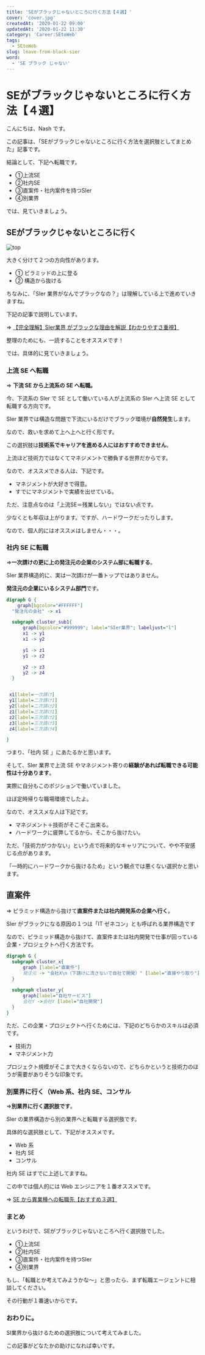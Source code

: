 ```yaml
---
title: 'SEがブラックじゃないところに行く方法【４選】'
cover: 'cover.jpg'
createdAt: '2020-01-22 09:00'
updatedAt: '2020-01-22 11:30'
category: 'Career:SEtoWeb'
tags:
  - SEtoWeb
slug: leave-from-black-sier
word:
  - 'SE ブラック じゃない'
---
```


# SEがブラックじゃないところに行く方法【４選】

こんにちは、Nash です。

この記事は、「SEがブラックじゃないところに行く方法を選択肢としてまとめた」記事です。

結論として、下記へ転職です。

- ①上流SE
- ②社内SE
- ③直案件・社内案件を持つSIer
- ④別業界

では、見ていきましょう。

## SEがブラックじゃないところに行く

![top](./cover.jpg)

大きく分けて２つの方向性があります。

- ① ピラミッドの上に登る
- ② 構造から抜ける

ちなみに、「SIer 業界がなんでブラックなの？」は理解している上で進めていきますね。

下記の記事で説明しています。

⇒ [【完全理解】SIer業界 がブラックな理由を解説【わかりやすさ重視】](./reason-of-se-black)

整理のためにも、一読することをオススメです！


では、具体的に見ていきましょう。

### 上流 SE へ転職

⇒ **下流 SE から上流系の SE へ転職。**

今、下流系の SIer で SE として働いている人が上流系の SIer へ上流 SE として転職する方向です。

SIer 業界では構造な問題で下流にいるだけでブラック環境が**自然発生**します。

なので、救いを求めて上へ上へと行く形です。

この選択肢は**技術系でキャリアを進める人にはおすすめできません**。

上流ほど技術力ではなくてマネジメントで勝負する世界だからです。

なので、オススメできる人は、下記です。

- マネジメントが大好きで得意。
- すでにマネジメントで実績を出せている。

ただ、注意点なのは「上流SE＝残業しない」ではない点です。

少なくとも年収は上がります。ですが、ハードワークだったりします。

なので、個人的にはオススメはしません・・・。

### 社内 SE に転職

⇒**一次請けの更に上の発注元の企業のシステム部に転職する**。

SIer 業界構造的に、実は一次請けが一番トップではありません。

**発注元の企業にいるシステム部門**です。

```dot
digraph G {
    graph[bgcolor="#FFFFFF"]
  "発注元の会社" -> x1

  subgraph cluster_sub1{
      graph[bgcolor="#999999"; label="SIer業界"; labeljust="l"]
      x1 -> y1
      x1 -> y2

      y1 -> z1
      y1 -> z2

      y2 -> z3
      y2 -> z4
  }


 x1[label=一次請け]
 y1[label=二次請け1]
 y2[label=二次請け2]
 z1[label=三次請け1]
 z2[label=三次請け2]
 z3[label=三次請け3]
 z4[label=三次請け4]

}
```

つまり、「社内 SE 」にあたるかと思います。

そして、SIer 業界で上流 SE やマネジメント寄りの**経験があれば転職できる可能性は十分あります**。

実際に自分もこのポジションで働いていました。

ほぼ定時帰りな職場環境でしたよ。

<!-- ⇒TODO：そのときの話。 1/20-->

なので、オススメな人は下記です。

- マネジメント＋技術がそこそこ出来る。
- ハードワークに疲弊してるから、そこから抜けたい。

ただ、「技術力がつかない」という点で将来的なキャリアについて、やや不安感じる点があります。

「一時的にハードワークから抜けるため」という観点では悪くない選択かと思います。


## 直案件

⇒ ピラミッド構造から抜けて**直案件または社内開発系の企業へ行く**。

SIer がブラックになる原因の１つは「IT ゼネコン」とも呼ばれる業界構造です

なので、ピラミッド構造から抜けて、直案件または社内開発で仕事が回っている企業・プロジェクトへ行く方法です。

```dot
digraph G {
  subgraph cluster_x{
      graph [label="直案件"]
      発注元 -> "会社X\n（下請けに流さないで自社で開発）" [label="直接やり取り"]
  }
  
  subgraph cluster_y{
      graph[label="自社サービス"]
      会社Y ->会社Y [label="自社開発"]
  }
}
```

ただ、この企業・プロジェクトへ行くためには、下記のどちらかのスキルは必須です。

<!-- TODO：上流スキルSEのスキルを整理（1/25） -->

- 技術力
- マネジメント力

プロジェクト規模がそこまで大きくならないので、どちらかというと技術力のほうが需要がありそうな印象です。

### 別業界に行く（Web 系、社内 SE、コンサル

⇒**別業界に行く選択肢です**。

SIer の業界構造から別の業界へと転職する選択肢です。

具体的な選択肢として、下記がオススメです。

- Web 系
- 社内 SE
- コンサル

社内 SE はすでに上述してますね。

この中では個人的には Web エンジニアを１番オススメです。

⇒ [SE から異業種への転職先【おすすめ３選】](./recommend-job-change-choices-from-se)

### まとめ

というわけで、SEがブラックじゃないところへ行く選択肢でした。

- ①上流SE
- ②社内SE
- ③直案件・社内案件を持つSIer
- ④別業界

もし、「転職とか考えてみようかな〜」と思ったら、まず転職エージェントに相談してください。

<!-- ⇒ TODO: 転職エージェントへの相談が最短距離。1/19 -->

その行動が１番速いからです。

### おわりに。

SI業界から抜けるための選択肢について考えてみました。

この記事がどなたかの助けになれば幸いです。
